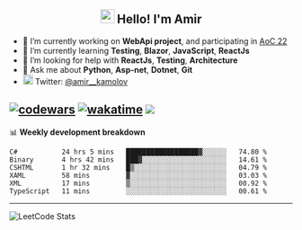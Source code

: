 <h2 align="center"><img src="https://media.giphy.com/media/hvRJCLFzcasrR4ia7z/giphy.gif" width="25px"> Hello! I'm Amir</h2>

- 🔭 I’m currently working on **WebApi project**, and participating in [AoC 22](https://adventofcode.com/)
- 🌱 I’m currently learning **Testing**, **Blazor**, **JavaScript**, **ReactJs**
- 🤔 I’m looking for help with **ReactJs**, **Testing**, **Architecture**
- 💬 Ask me about **Python**, **Asp-net**, **Dotnet**, **Git**
- <img alt="Amir Kamolov | Twitter" width="18px" src="https://raw.githubusercontent.com/peterthehan/peterthehan/master/assets/twitter.svg" /> Twitter: [@amir__kamolov](https://twitter.com/amir__kamolov)

[![codewars](https://www.codewars.com/users/Kamolov%20Amir/badges/micro)](https://www.codewars.com/users/Kamolov%20Amir)
[![wakatime](https://wakatime.com/badge/user/12da36de-2fca-4ef2-bb44-ec10c4750b61.svg)](https://wakatime.com/@12da36de-2fca-4ef2-bb44-ec10c4750b61)
![](https://komarev.com/ghpvc/?username=Amir0715&style=flat-square)
---

📊 **Weekly development breakdown**
<!--START_SECTION:waka-->

```text
C#           24 hrs 5 mins   ██████████████████▓░░░░░░   74.80 %
Binary       4 hrs 42 mins   ███▓░░░░░░░░░░░░░░░░░░░░░   14.61 %
CSHTML       1 hr 32 mins    █▒░░░░░░░░░░░░░░░░░░░░░░░   04.79 %
XAML         58 mins         ▓░░░░░░░░░░░░░░░░░░░░░░░░   03.03 %
XML          17 mins         ▒░░░░░░░░░░░░░░░░░░░░░░░░   00.92 %
TypeScript   11 mins         ░░░░░░░░░░░░░░░░░░░░░░░░░   00.61 %
```

<!--END_SECTION:waka-->

---

![LeetCode Stats](https://leetcard.jacoblin.cool/Amir0715?theme=dark&font=Noto%20Sans%20Mono&ext=heatmap)
